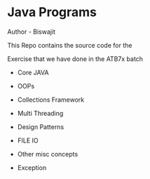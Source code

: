 # Java Programs

Author - Biswajit



This Repo contains the source code for the

Exercise that we have done in the ATB7x batch



- Core JAVA

- OOPs

- Collections Framework

- Multi Threading

- Design Patterns

- FILE IO

- Other misc concepts

- Exception